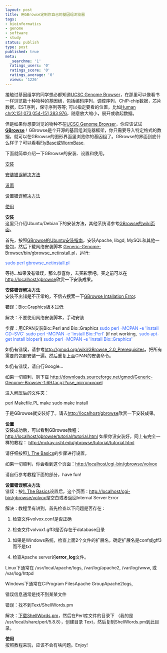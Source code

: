 ```yaml
---
layout: post
title: 用GBrowse定制你自己的基因组浏览器
tags:
- bioinformatics
- genome
- software
- study
status: publish
type: post
published: true
meta:
  _searchme: '1'
  ratings_users: '0'
  ratings_score: '0'
  ratings_average: '0'
  views: '1226'
---
```

接触过基因组学的同学想必都知道<a href="http://genome.ucsc.edu/cgi-bin/hgGateway" target="_blank">UCSC Genome Browser</a>，在那里可以像看书一样浏览数十种物种的基因组，包括编码序列，调控序列，ChIP-chip数据，芯片数据，EST序列，保守序列等等; 可以指定要看的位置，比如<a href="http://genome.ucsc.edu/cgi-bin/hgTracks?hgsid=130086399&amp;clade=mammal&amp;org=Human&amp;db=hg18&amp;position=chrX%3A151%2C073%2C054-151%2C383%2C976&amp;pix=800&amp;Submit=submit" target="_blank">Human chrX:151,073,054-151,383,976</a>，随意放大缩小，展开或收起数据。

但是如果你想要浏览的物种不在<a href="http://genome.ucsc.edu/cgi-bin/hgGateway" target="_blank">UCSC Genome Browser</a>，你应该试试<strong><a href="http://gmod.org/wiki/Gbrowse" target="_blank">GBrowse</a></strong>！GBrowse是个开源的基因组浏览器框架，你只需要导入特定格式的数据，就可以在GBrowse的图形界面里浏览你的基因组了。GBrowse的界面到底什么样子？可以看看<a href="http://flybase.org/cgi-bin/gbrowse/dmel/" target="_blank">FlyBase</a>或<a href="http://www.wormbase.org/db/seq/gbrowse/c_elegans/" target="_blank">WormBase</a>.

下面就简单介绍一下GBrowse的安装、设置和使用。

<a href="http://azaleasays.com/2009/04/14/gbrowse-make-your-own-genome-browser/#install" target="_self">安装</a>

<a href="http://azaleasays.com/2009/04/14/gbrowse-make-your-own-genome-browser/#installerror" target="_self">安装错误解决方法</a>

<a href="http://azaleasays.com/2009/04/14/gbrowse-make-your-own-genome-browser/#setting">设置</a>

<a href="http://azaleasays.com/2009/04/14/gbrowse-make-your-own-genome-browser/#settingerror">设置错误解决方法</a>

<a href="http://azaleasays.com/2009/04/14/gbrowse-make-your-own-genome-browser/#use">使用</a>

<!--more-->
<div id="install"><strong>安装</strong></div>
这里只介绍Ubuntu/Debian下的安装方法，其他系统请参考<a href="http://gmod.org/wiki/GBrowse#Installation" target="_blank">GBrowse的wiki页面</a>。

首先，按照<a href="http://gmod.org/wiki/GBrowse_Ubuntu_HOWTO" target="_blank">GBrowse的Ubuntu安装指南</a>，安装Apache, libgd, MySQL和其他一些包，然后下载网络安装脚本 <a class="external text" title="http://gmod.cvs.sourceforge.net/*checkout*/gmod/Generic-Genome-Browser/bin/gbrowse_netinstall.pl" rel="nofollow" href="http://gmod.cvs.sourceforge.net/*checkout*/gmod/Generic-Genome-Browser/bin/gbrowse_netinstall.pl">Generic-Genome-Browser/bin/gbrowse_netinstall.pl</a>，运行:

<span style="color:#3366ff;">sudo perl gbrowse_netinstall.pl</span>

<span style="color:#3366ff;"><span style="color:#000000;">等待...如果没有错误，那么恭喜你，去买彩票吧。买之前可以在</span></span><a class="external free" title="http://localhost/gbrowse" rel="nofollow" href="http://localhost/gbrowse">http://localhost/gbrowse</a><span style="color:#3366ff;"><span style="color:#000000;">欣赏一下安装成果。</span></span>
<div id="installerror"><strong>安装错误解决方法</strong></div>
<span style="color:#3366ff;"><span style="color:#000000;">安装不出错是不正常的，不信去搜索一下<a href="http://www.google.com/search?q=Gbrowse+installation+error" target="_blank">GBrowse Intallation Error</a>.
</span></span>

<span style="color:#3366ff;"><span style="color:#000000;">错误：</span></span>Bio::Graphics版本过低

解决：不要使用网络安装脚本，手动安装

步骤：用CPAN安装Bio::Perl and Bio::Graphics
<span style="color:#3366ff;">sudo perl -MCPAN -e 'install GD::SVG'</span>
<span style="color:#3366ff;">sudo perl -MCPAN -e 'install Bio::Perl' </span> (if not working,  <span style="color:#3366ff;">sudo apt-get install bioperl</span>)
<span style="color:#3366ff;">sudo perl -MCPAN -e 'install Bio::Graphics'</span>

<span style="color:#3366ff;"><span style="color:#000000;">如仍有错误，请参考</span></span><a href="http://gmod.org/wiki/GBrowse_2.0_Prerequisites">http://gmod.org/wiki/GBrowse_2.0_Prerequisites</a>，把所有需要的包都安装一遍。然后重复上面CPAN的安装命令。

如仍有错误，请自行Google...

如果一切顺利，则下载 <a href="http://downloads.sourceforge.net/gmod/Generic-Genome-Browser-1.69.tar.gz?use_mirror=voxel">http://downloads.sourceforge.net/gmod/Generic-Genome-Browser-1.69.tar.gz?use_mirror=voxel</a>

进入解压后的文件夹：

perl Makefile.PL
make
sudo make install

于是GBrowse就安装好了。<span style="color:#3366ff;"><span style="color:#000000;">请去</span></span><a class="external free" title="http://localhost/gbrowse" rel="nofollow" href="http://localhost/gbrowse">http://localhost/gbrowse</a><span style="color:#3366ff;"><span style="color:#000000;">欣赏一下安装成果。</span></span>
<div id="setting"><strong>设置</strong></div>
<span style="color:#3366ff;"><span style="color:#000000;">安装成功后，可以看到GBrowse教程：</span></span><a href="http://localhost/gbrowse/tutorial/tutorial.html">http://localhost/gbrowse/tutorial/tutorial.html</a>
如果你没安装好，网上有完全一样的教程： <a href="http://mckay.cshl.edu/gbrowse/tutorial/tutorial.html">http://mckay.cshl.edu/gbrowse/tutorial/tutorial.html</a>

请仔细按照<a href="http://localhost/gbrowse/tutorial/tutorial.html#basics">1. The Basics</a>的步骤进行设置。

如果一切顺利，你会看到这个页面：<a href="http://localhost/cgi-bin/gbrowse/volvox">http://localhost/cgi-bin/gbrowse/volvox</a>

请自行参考教程下面的部分，have fun!
<div id="settingerror"><strong>设置错误解决方法</strong></div>
错误：按<a href="http://localhost/gbrowse/tutorial/tutorial.html#basics">1. The Basics</a>设置后，这个页面：<a href="http://localhost/cgi-bin/gbrowse/volvox">http://localhost/cgi-bin/gbrowse/volvox</a>是空白或者返回Internal Server Error

解决：教程里有讲到，首先检查以下问题是否存在：

1. 检查文件volvox.conf是否正确

2. 检查文件volvox1.gff3是否存在于database目录

3. 如果是Windows系统，检查上面2个文件的扩展名，确定扩展名是conf或gff3而不是txt

4. 检查Apache server的<strong><span style="color:#000000;">error_log</span></strong>文件。

Linux下通常在 /usr/local/apache/logs, /var/log/apache2, /var/log/www, 或 /var/log/httpd

Windows下通常在C:Program FilesApache GroupApache2logs,

错误信息通常是找不到某某文件

错误：找不到Text/ShellWords.pm

解决：<a href="http://dl.getdropbox.com/u/308058/blog/Shellwords.pm" target="_blank">下载ShellWords.pm</a>，然后在Perl库文件的目录下 （我的是 /usr/local/share/perl/5.8.8），创建目录 Text，然后复制ShellWords.pm到此目录。
<div id="use"><strong>使用</strong></div>
按照教程来玩，应该不会有啥问题。Enjoy!
